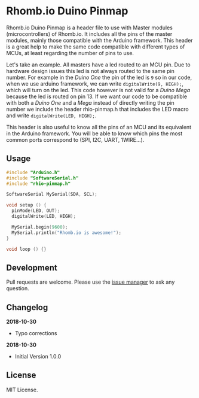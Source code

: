 # Rhomb.io Duino Pinmap

Rhomb.io Duino Pinmap is a header file to use with Master modules (microcontrollers) of Rhomb.io. It includes all the pins of the master modules, mainly those compatible with the Arduino framework. This header is a great help to make the same code compatible with different types of MCUs, at least regarding the number of pins to use.

Let's take an example. All masters have a led routed to an MCU pin. Due to hardware design issues this led is not always routed to the same pin number.  For example in the _Duino One_ the pin of the led is `9` so in our code, when we use arduino framework, we can write `digitalWrite(9, HIGH);`, which will turn on the led. This code however is not valid for a _Duino Mega_ because the led is routed on pin 13. If we want our code to be compatible with both a _Duino One_ and a _Mega_ instead of directly writing the pin number we include the header rhio-pinmap.h that includes the LED macro and write `digitalWrite(LED, HIGH);`.

This header is also useful to know all the pins of an MCU and its equivalent in the Arduino framework. You will be able to know which pins the most common ports correspond to (SPI, I2C, UART, 1WIRE...).

## Usage
```C
#include "Arduino.h"
#include "SoftwareSerial.h"
#include "rhio-pinmap.h"

SoftwareSerial MySerial(SDA, SCL);

void setup () {
  pinMode(LED, OUT);
  digitalWrite(LED, HIGH);

  MySerial.begin(9600);
  MySerial.println("Rhomb.io is awesome!");
}

void loop () {}
```

## Development
Pull requests are welcome. Please use the [issue manager](https://github.com/Rhomb-io/rhio-pinmap/issues) to ask any question.

## Changelog
**2018-10-30**
* Typo corrections

**2018-10-30**
* Initial Version 1.0.0

## License
MIT License.
